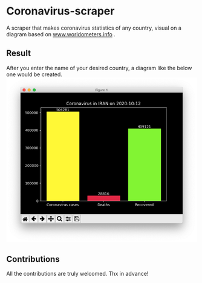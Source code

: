 # Coronavirus-scraper
A scraper that makes coronavirus statistics of any country, visual on a diagram based on www.worldometers.info .
## Result
After you enter the name of your desired country, a diagram like the below one would be created.
<img src="images/corona.png" >
## Contributions
All the contributions are truly welcomed. Thx in advance!
